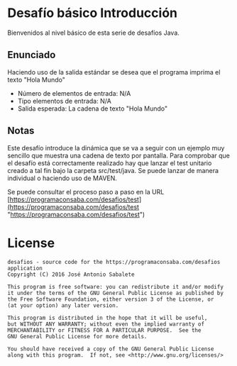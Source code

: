 # Desafío básico Introducción
Bienvenidos al nivel básico de esta serie de desafíos Java.

## Enunciado
Haciendo uso de la salida estándar se desea que el programa imprima el texto "Hola Mundo"

*   Número de elementos de entrada: N/A
*   Tipo elementos de entrada: N/A
*   Salida esperada: La cadena de texto "Hola Mundo"

## Notas
Este desafío introduce la dinámica que se va a seguir con un ejemplo muy sencillo que muestra una cadena de texto por pantalla.
Para comprobar que el desafío está correctamente realizado hay que lanzar el test unitario creado a tal fin bajo la carpeta src/test/java. Se puede lanzar de manera individual o haciendo uso de MAVEN.

Se puede consultar el proceso paso a paso en la URL [https://programaconsaba.com/desafios/test](https://programaconsaba.com/desafios/test "https://programaconsaba.com/desafios/test")   

# License
    desafios - source code for the https://programaconsaba.com/desafios application
    Copyright (C) 2016 José Antonio Sabalete

    This program is free software: you can redistribute it and/or modify
    it under the terms of the GNU General Public License as published by
    the Free Software Foundation, either version 3 of the License, or
    (at your option) any later version.

    This program is distributed in the hope that it will be useful,
    but WITHOUT ANY WARRANTY; without even the implied warranty of
    MERCHANTABILITY or FITNESS FOR A PARTICULAR PURPOSE.  See the
    GNU General Public License for more details.

    You should have received a copy of the GNU General Public License
    along with this program.  If not, see <http://www.gnu.org/licenses/>
